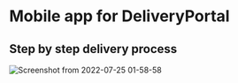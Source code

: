 # Mobile app for DeliveryPortal
## Step by step delivery process 

![Screenshot from 2022-07-25 01-58-58](https://user-images.githubusercontent.com/71852277/184037546-a0d9a1cf-8af2-4df6-ae78-b2eda89c08c1.png)
